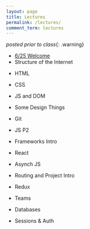 ```yaml
---
layout: page
title: Lectures
permalink: /lectures/
comment_term: lectures
---
```



*posted prior to class*{: .warning}

<!-- 
<iframe style="transform: scale(0.5) translateX(-850px) translateY(-500px) " width="1600" height="1000" src="https://www.notion.so/brunchlabs/546f410dbf0e44f1a5d9f8d8870acc27?v=b8bc3ee253a6459386e758a316e29dd2" frameborder="0" allowfullscreen></iframe> 
-->


<!-- <script>
var proxyUrl = 'https://glacial-fjord-69804.herokuapp.com/',
    targetUrl = 'https://www.notion.so/brunchlabs/546f410dbf0e44f1a5d9f8d8870acc27?v=b8bc3ee253a6459386e758a316e29dd2'

// var data = {"collectionId":"3d23ca2c-401d-4d1b-998b-21287337caa4","collectionViewId":"f655aefd-1842-4e02-91ff-0960fb724696","query":{"aggregate":[{"id":"count","type":"title","view_type":"gallery","aggregation_type":"count"}],"filter":[],"sort":[],"filter_operator":"and"},"loader":{"type":"table","limit":70,"userTimeZone":"America/New_York","userLocale":"en","loadContentCover":true}}
// ;

fetch(proxyUrl + targetUrl, {
  method: 'GET', 
  // body: JSON.stringify(data), 
  headers:{
    'Content-Type': 'application/json'
  }
})
.then(res => res.json())
.then(response => {
  console.log('Success:', JSON.stringify(response.recordMap.block));
})
.catch(error => console.error('Error:', error));
 
</script> -->

<!-- * 3/31 Welcome -->
* [6/25 Welcome](00_welcome/)
* Structure of the Internet
<!-- * 3/31 Structure of the Internet -->
<!-- * [3/31 Structure of the Internet](01_interwebs/) -->
* HTML
<!-- * 4/1 HTML -->
<!-- * [4/1 HTML](02_html/) -->
* CSS
<!-- * 4/2 CSS -->
<!-- * [4/2 CSS ](03_css/) -->
* JS and DOM
<!-- * 4/7 JS and DOM -->
<!-- * [4/7 JS and DOM](04_js1) -->
* Some Design Things
<!-- * 4/8 Some Design Things -->
<!-- * [4/8 Some Design Things](03_design/) -->
* Git
<!-- * 4/8 Git -->
<!-- * [4/8 Git](02_git/) -->
* JS P2
<!-- * 4/9 JS P2 -->
<!-- * [4/9 JS P2](05_js2) -->
* Frameworks Intro
<!-- * 4/14 Frameworks Intro -->
<!-- * [4/14 Frameworks Intro](06_react1) -->
* React
<!-- * 4/16 React -->
<!-- * [4/16 React](07_react2) -->
<!-- * HUH 4/22 Project Intro -->
<!-- * HUH [4/24 Projects](07_project_intro) -->
<!-- * HUH [4/25 Projects Intro](../projects/) -->
* Asynch JS
<!-- * 4/21 Asynch JS -->
<!-- * [4/21 Asynch JS](08_asynch_js) -->
* Routing and Project Intro
<!-- * 4/23 Routing and Project Intro -->
<!-- * [4/23 Routing and Project Intro](09_routing) -->
* Redux
<!-- * 4/28 Redux -->
<!-- * [4/28 Redux](10_redux) -->
* Teams
<!-- * 5/05 Teams -->
<!-- * [5/05 Teams](12_teams-intro) -->
* Databases
<!-- * 5/07 Databases -->
<!-- * [5/07 Databases](12_intro_to_databases) -->
<!-- * 5/5 Pitches -->
<!-- * [5/5 Pitches](11_pitches) -->
* Sessions & Auth
<!-- * 5/12 Sessions & Auth -->
<!-- * [5/12 Sessions & Auth](13_sessions_auth) -->
<!-- * [5/7 Teams](13_teams) -->
<!-- * 5/14 Websockets, Image and File storage, ReactNative, TeamTime -->
<!-- * [5/14 Websockets, Image and File storage, ReactNative, TeamTime](15_ec_shorts) -->
<!-- * 5/14 In Class TeamWork Time -->
<!-- * 5/19 In Class TeamWork Time -->
<!-- * 5/19 In Class TeamWork Time -->
<!-- * 5/21 Mockup Sharing -->
<!-- * 5/26 In Class TeamWork Time -->
<!-- * 5/28 In Class TeamWork Time -->
<!-- * 6/02 Wrapup -->
<!-- * [6/02 Wrapup](16_wrapup) -->
<!-- * 6/09 TBD Final Demo Session -->

